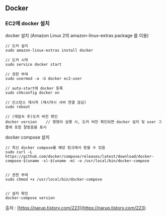 ## Docker

### EC2에 docker 설치

docker 설치 (Amazon Linux 2의 amazon-linux-extras package 를 이용)

```vi
// 도커 설치
sudo amazon-linux-extras install docker

// 도커 시작
sudo service docker start

// 권한 부여
sudo usermod -a -G docker ec2-user

// auto-start에 docker 등록
sudo chkconfig docker on

// 인스턴스 재시작 (재시작시 서버 연결 끊김)
sudo reboot

// (재접속 후)도커 버전 확인
docker version    // 명령어 실행 시, 도커 버전 확인되면 docker 설치 및 user 그룹에 포함 잘됬음을 표시
```

docker compose 설치

```vi
// 최신 docker compose를 해당 링크에서 받을 수 있음
sudo curl -L https://github.com/docker/compose/releases/latest/download/docker-compose-$(uname -s)-$(uname -m) -o /usr/local/bin/docker-compose


// 권한 부여
sudo chmod +x /usr/local/bin/docker-compose


// 설치 확인
docker-compose version
```

출처 : [https://narup.tistory.com/223](https://narup.tistory.com/223)
